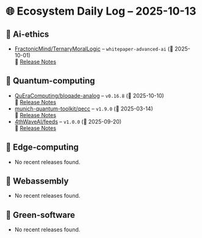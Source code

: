 # 🌐 Ecosystem Daily Log – 2025-10-13

## 🔹 Ai-ethics
- [FractonicMind/TernaryMoralLogic](https://github.com/FractonicMind/TernaryMoralLogic/releases/tag/whitepaper-advanced-ai) – `whitepaper-advanced-ai` (📅 2025-10-01)  
  🔗 [Release Notes](https://github.com/FractonicMind/TernaryMoralLogic/releases/tag/whitepaper-advanced-ai)

## 🔹 Quantum-computing
- [QuEraComputing/bloqade-analog](https://github.com/QuEraComputing/bloqade-analog/releases/tag/v0.16.8) – `v0.16.8` (📅 2025-10-10)  
  🔗 [Release Notes](https://github.com/QuEraComputing/bloqade-analog/releases/tag/v0.16.8)
- [munich-quantum-toolkit/qecc](https://github.com/munich-quantum-toolkit/qecc/releases/tag/v1.9.0) – `v1.9.0` (📅 2025-03-14)  
  🔗 [Release Notes](https://github.com/munich-quantum-toolkit/qecc/releases/tag/v1.9.0)
- [4thWaveAI/feeds](https://github.com/4thWaveAI/feeds/releases/tag/v1.0.0) – `v1.0.0` (📅 2025-09-20)  
  🔗 [Release Notes](https://github.com/4thWaveAI/feeds/releases/tag/v1.0.0)

## 🔹 Edge-computing
- No recent releases found.

## 🔹 Webassembly
- No recent releases found.

## 🔹 Green-software
- No recent releases found.